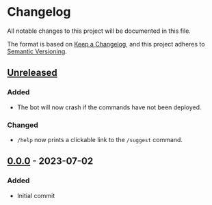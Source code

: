 # Changelog

All notable changes to this project will be documented in this file.

The format is based on [Keep a Changelog](https://keepachangelog.com/en/1.0.0/),
and this project adheres to [Semantic Versioning](https://semver.org/spec/v2.0.0.html).

## [Unreleased]
### Added
- The bot will now crash if the commands have not been deployed.

### Changed
- `/help` now prints a clickable link to the `/suggest` command.

## [0.0.0] - 2023-07-02
### Added
- Initial commit

[Unreleased]: https://github.com/AverageHelper/Pippin/compare/v0.0.0...HEAD
[0.0.0]: https://github.com/AverageHelper/Pippin/releases/tag/v0.0.0
